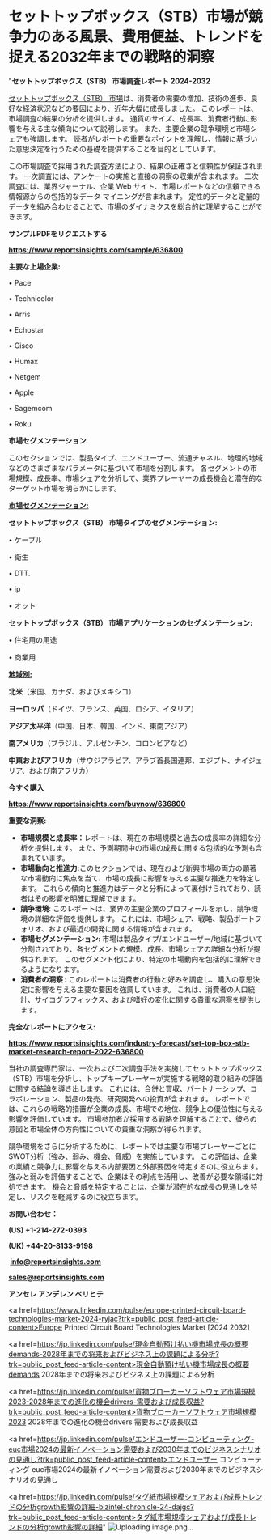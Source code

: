 # セットトップボックス（STB）市場が競争力のある風景、費用便益、トレンドを捉える2032年までの戦略的洞察

"<strong>セットトップボックス（STB） 市場調査レポート 2024-2032</strong>

<a href=https://www.reportsinsights.com/sample/636800>セットトップボックス（STB） 市場</a>は、消費者の需要の増加、技術の進歩、良好な経済状況などの要因により、近年大幅に成長しました。 このレポートは、市場調査の結果の分析を提供します。 通貨のサイズ、成長率、消費者行動に影響を与える主な傾向について説明します。 また、主要企業の競争環境と市場シェアも強調します。 読者がレポートの重要なポイントを理解し、情報に基づいた意思決定を行うための基礎を提供することを目的としています。

この市場調査で採用された調査方法により、結果の正確さと信頼性が保証されます。 一次調査には、アンケートの実施と直接の洞察の収集が含まれます。 二次調査には、業界ジャーナル、企業 Web サイト、市場レポートなどの信頼できる情報源からの包括的なデータ マイニングが含まれます。 定性的データと定量的データを組み合わせることで、市場のダイナミクスを総合的に理解することができます。

<strong><b>サンプルPDFをリクエストする</b></strong>

<a href=https://www.reportsinsights.com/sample/636800><strong><u>https://www.reportsinsights.com/sample/636800</u></strong></a>

<strong>主要な上場企業:</strong>

• Pace

• Technicolor

• Arris

• Echostar

• Cisco

• Humax

• Netgem

• Apple

• Sagemcom

• Roku

<strong>市場セグメンテーション</strong>

このセクションでは、製品タイプ、エンドユーザー、流通チャネル、地理的地域などのさまざまなパラメータに基づいて市場を分割します。 各セグメントの市場規模、成長率、市場シェアを分析して、業界プレーヤーの成長機会と潜在的なターゲット市場を明らかにします。

<strong><u>市場セグメンテーション</u></strong><strong><u>:</u></strong>

<strong>セットトップボックス（STB） 市場タイプのセグメンテーション:</strong>

• ケーブル

• 衛生

• DTT.

• ip

• オット

<strong>セットトップボックス（STB） 市場アプリケーションのセグメンテーション:</strong>

• 住宅用の用途

• 商業用

<strong><u>地域別</u></strong><strong><u>:</u></strong>

<strong>北米</strong>（米国、カナダ、およびメキシコ）

<strong>ヨーロッパ</strong>（ドイツ、フランス、英国、ロシア、イタリア）

<strong>アジア太平洋</strong>（中国、日本、韓国、インド、東南アジア）

<strong>南アメリカ</strong>（ブラジル、アルゼンチン、コロンビアなど）

<strong>中東およびアフリカ</strong>（サウジアラビア、アラブ首長国連邦、エジプト、ナイジェリア、および南アフリカ）

<strong>今すぐ購入</strong>

<a href=https://www.reportsinsights.com/buynow/636800><strong><u>https://www.reportsinsights.com/buynow/636800</u></strong></a>

<strong>重要な洞察:</strong>
<ul>
  <li><strong>市場規模と成長率：</strong>レポートは、現在の市場規模と過去の成長率の詳細な分析を提供します。 また、予測期間中の市場の成長に関する包括的な予測も含まれています。</li>
  <li><strong>市場動向と推進力:</strong>このセクションでは、現在および新興市場の両方の顕著な市場動向に焦点を当て、市場の成長に影響を与える主要な推進力を特定します。 これらの傾向と推進力はデータと分析によって裏付けられており、読者はその影響を明確に理解できます。</li>
  <li><strong>競争環境</strong>: このレポートは、業界の主要企業のプロフィールを示し、競争環境の詳細な評価を提供します。 これには、市場シェア、戦略、製品ポートフォリオ、および最近の開発に関する情報が含まれます。</li>
  <li><strong>市場セグメンテーション: </strong>市場は製品タイプ/エンドユーザー/地域に基づいて分割されており、各セグメントの規模、成長、市場シェアの詳細な分析が提供されます。 このセグメント化により、特定の市場動向を包括的に理解できるようになります。</li>
  <li><strong>消費者の洞察 : </strong>このレポートは消費者の行動と好みを調査し、購入の意思決定に影響を与える主要な要因を強調しています。 これは、消費者の人口統計、サイコグラフィックス、および嗜好の変化に関する貴重な洞察を提供します。</li>
</ul>
<strong>完全なレポートにアクセス:</strong>

<a href=https://www.reportsinsights.com/industry-forecast/set-top-box-stb-market-research-report-2022-636800><strong><u><b>https://www.reportsinsights.com/industry-forecast/set-top-box-stb-market-research-report-2022-636800</b></u></strong></a>

当社の調査専門家は、一次および二次調査手法を実施してセットトップボックス（STB）市場を分析し、トップキープレーヤーが実施する戦略的取り組みの評価に関する結論を導き出します。 これには、合併と買収、パートナーシップ、コラボレーション、製品の発売、研究開発への投資が含まれます。 レポートでは、これらの戦略的措置が企業の成長、市場での地位、競争上の優位性に与える影響を評価しています。 市場参加者が採用する戦略を理解することで、彼らの意図と市場全体の方向性についての貴重な洞察が得られます。

競争環境をさらに分析するために、レポートでは主要な市場プレーヤーごとにSWOT分析（強み、弱み、機会、脅威）を実施しています。 この評価は、企業の業績と競争力に影響を与える内部要因と外部要因を特定するのに役立ちます。 強みと弱みを評価することで、企業はその利点を活用し、改善が必要な領域に対処できます。 機会と脅威を特定することは、企業が潜在的な成長の見通しを特定し、リスクを軽減するのに役立ちます。

<strong>お問い合わせ：</strong>

<strong>(US) +1-214-272-0393</strong>

<strong>(UK) +44-20-8133-9198</strong>

<strong> </strong><a href=info@reportsinsights.com><strong><u>info@reportsinsights.com</u></strong></a>

<a href=sales@reportsinsights.com><strong><u>sales@reportsinsights.com</u></strong></a>

<strong>アンセレ アンデレン ベリヒテ</strong>

<a href=https://www.linkedin.com/pulse/europe-printed-circuit-board-technologies-market-2024-ryjac?trk=public_post_feed-article-content>Europe Printed Circuit Board Technologies Market [2024 2032]</a>

<a href=https://jp.linkedin.com/pulse/現金自動預け払い機市場成長の概要demands-2028年までの将来およびビジネス上の課題による分析?trk=public_post_feed-article-content>現金自動預け払い機市場成長の概要demands 2028年までの将来およびビジネス上の課題による分析</a>

<a href=https://jp.linkedin.com/pulse/貨物ブローカーソフトウェア市場規模2023-2028年までの進化の機会drivers-需要および成長収益?trk=public_post_feed-article-content>貨物ブローカーソフトウェア市場規模2023 2028年までの進化の機会drivers 需要および成長収益</a>

<a href=https://jp.linkedin.com/pulse/エンドユーザー-コンピューティング-euc市場2024の最新イノベーション需要および2030年までのビジネスシナリオの見通し?trk=public_post_feed-article-content>エンドユーザー コンピューティング euc市場2024の最新イノベーション需要および2030年までのビジネスシナリオの見通し</a>

<a href=https://jp.linkedin.com/pulse/タグ紙市場規模シェアおよび成長トレンドの分析growth影響の詳細-bizintel-chronicle-24-dajgc?trk=public_post_feed-article-content>タグ紙市場規模シェアおよび成長トレンドの分析growth影響の詳細</a>"
![Uploading image.png…]()
